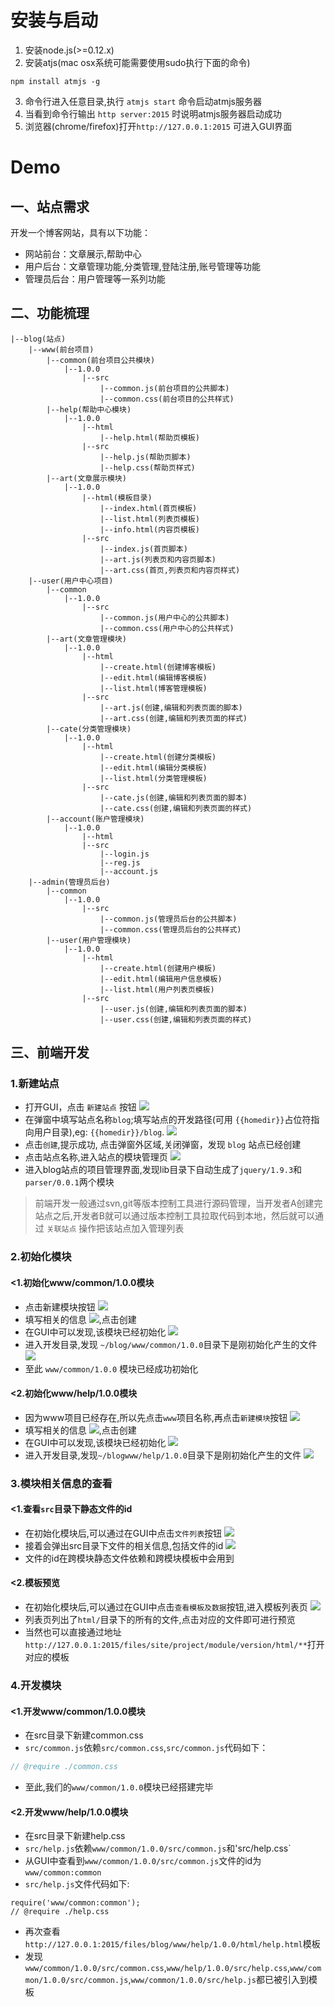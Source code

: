 # 安装与启动
1. 安装node.js(>=0.12.x)
2. 安装atjs(mac osx系统可能需要使用sudo执行下面的命令)

```
npm install atmjs -g
```

3. 命令行进入任意目录,执行 `atmjs start` 命令启动atmjs服务器
4. 当看到命令行输出 `http server:2015` 时说明atmjs服务器启动成功
5. 浏览器(chrome/firefox)打开`http://127.0.0.1:2015` 可进入GUI界面

# Demo

## 一、站点需求
开发一个博客网站，具有以下功能：
* 网站前台：文章展示,帮助中心
* 用户后台：文章管理功能,分类管理,登陆注册,账号管理等功能
* 管理员后台：用户管理等一系列功能

## 二、功能梳理
```
|--blog(站点)
    |--www(前台项目)
        |--common(前台项目公共模块)
            |--1.0.0
                |--src
                    |--common.js(前台项目的公共脚本)
                    |--common.css(前台项目的公共样式)
        |--help(帮助中心模块)
            |--1.0.0
                |--html
                    |--help.html(帮助页模板)
                |--src
                    |--help.js(帮助页脚本)
                    |--help.css(帮助页样式)
        |--art(文章展示模块)
            |--1.0.0
                |--html(模板目录)
                    |--index.html(首页模板)
                    |--list.html(列表页模板)
                    |--info.html(内容页模板)
                |--src
                    |--index.js(首页脚本)
                    |--art.js(列表页和内容页脚本)
                    |--art.css(首页,列表页和内容页样式)
    |--user(用户中心项目)
        |--common
            |--1.0.0
                |--src
                    |--common.js(用户中心的公共脚本)
                    |--common.css(用户中心的公共样式)
        |--art(文章管理模块)
            |--1.0.0
                |--html
                    |--create.html(创建博客模板)
                    |--edit.html(编辑博客模板)
                    |--list.html(博客管理模板)
                |--src
                    |--art.js(创建,编辑和列表页面的脚本)
                    |--art.css(创建,编辑和列表页面的样式)
        |--cate(分类管理模块)
            |--1.0.0
                |--html
                    |--create.html(创建分类模板)
                    |--edit.html(编辑分类模板)
                    |--list.html(分类管理模板)
                |--src
                    |--cate.js(创建,编辑和列表页面的脚本)
                    |--cate.css(创建,编辑和列表页面的样式)
        |--account(账户管理模块)
            |--1.0.0
                |--html
                |--src
                    |--login.js
                    |--reg.js
                    |--account.js
    |--admin(管理员后台)
        |--common
            |--1.0.0
                |--src
                    |--common.js(管理员后台的公共脚本)
                    |--common.css(管理员后台的公共样式)
        |--user(用户管理模块)
            |--1.0.0
                |--html
                    |--create.html(创建用户模板)
                    |--edit.html(编辑用户信息模板)
                    |--list.html(用户列表页模板)
                |--src
                    |--user.js(创建,编辑和列表页面的脚本)
                    |--user.css(创建,编辑和列表页面的样式)

```
## 三、前端开发
### 1.新建站点
* 打开GUI，点击 `新建站点` 按钮
![](./images/100.png)
* 在弹窗中填写站点名称`blog`;填写站点的开发路径(可用 `{{homedir}}`占位符指向用户目录),eg: `{{homedir}}/blog`.
![](./images/200.png)
* 点击`创建`,提示成功, 点击弹窗外区域,关闭弹窗，发现 `blog` 站点已经创建
* 点击站点名称,进入站点的模块管理页
![](./images/300.png)
* 进入blog站点的项目管理界面,发现lib目录下自动生成了`jquery/1.9.3`和`parser/0.0.1`两个模块

>前端开发一般通过svn,git等版本控制工具进行源码管理，当开发者A创建完站点之后,开发者B就可以通过版本控制工具拉取代码到本地，然后就可以通过 `关联站点` 操作把该站点加入管理列表

### 2.初始化模块
#### <1.初始化www/common/1.0.0模块
* 点击新建模块按钮
![](./images/400.png)
* 填写相关的信息
![](./images/500.png),点击创建
* 在GUI中可以发现,该模块已经初始化
![](./images/600.png)
* 进入开发目录,发现 `~/blog/www/common/1.0.0`目录下是刚初始化产生的文件
![](./images/700.png)
* 至此 `www/common/1.0.0` 模块已经成功初始化
#### <2.初始化www/help/1.0.0模块
* 因为www项目已经存在,所以先点击`www`项目名称,再点击`新建模块`按钮
![](./images/800.png)
* 填写相关的信息
![](./images/900.png),点击创建
* 在GUI中可以发现,该模块已经初始化
![](./images/1000.png)
* 进入开发目录,发现`~/blogwww/help/1.0.0`目录下是刚初始化产生的文件
![](./images/1100.png)

### 3.模块相关信息的查看
#### <1.查看`src`目录下静态文件的id
* 在初始化模块后,可以通过在GUI中点击`文件列表`按钮
![](./images/1200.png)
* 接着会弹出src目录下文件的相关信息,包括文件的id
![](./images/1300.png)
* 文件的id在跨模块静态文件依赖和跨模块模板中会用到

#### <2.模板预览
* 在初始化模块后,可以通过在GUI中点击`查看模板及数据`按钮,进入模板列表页
![](./images/1400.png)
* 列表页列出了`html/`目录下的所有的文件,点击对应的文件即可进行预览
* 当然也可以直接通过地址`http://127.0.0.1:2015/files/site/project/module/version/html/**`打开对应的模板


### 4.开发模块

#### <1.开发www/common/1.0.0模块
* 在src目录下新建common.css
* `src/common.js`依赖`src/common.css`,`src/common.js`代码如下：
```js
// @require ./common.css
```
* 至此,我们的`www/common/1.0.0`模块已经搭建完毕

#### <2.开发www/help/1.0.0模块
* 在src目录下新建help.css
* `src/help.js`依赖`www/common/1.0.0/src/common.js`和'src/help.css`
* 从GUI中查看到`www/common/1.0.0/src/common.js`文件的id为 `www/common:common`
* `src/help.js`文件代码如下:
```
require('www/common:common');
// @require ./help.css
```
* 再次查看`http://127.0.0.1:2015/files/blog/www/help/1.0.0/html/help.html`模板
* 发现 `www/common/1.0.0/src/common.css`,`www/help/1.0.0/src/help.css`,`www/common/1.0.0/src/common.js`,`www/common/1.0.0/src/help.js`都已被引入到模板


